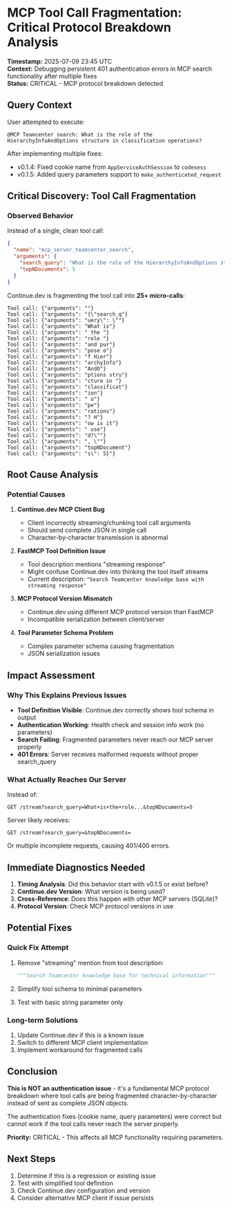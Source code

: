 # MCP Tool Call Fragmentation: Critical Protocol Breakdown Analysis

**Timestamp:** 2025-07-09 23:45 UTC  
**Context:** Debugging persistent 401 authentication errors in MCP search functionality after multiple fixes  
**Status:** CRITICAL - MCP protocol breakdown detected  

## Query Context

User attempted to execute:
```
@MCP Teamcenter search: What is the role of the HierarchyInfoAndOptions structure in classification operations?
```

After implementing multiple fixes:
- v0.1.4: Fixed cookie name from `AppServiceAuthSession` to `codesess`
- v0.1.5: Added query parameters support to `make_authenticated_request`

## Critical Discovery: Tool Call Fragmentation

### Observed Behavior

Instead of a single, clean tool call:
```json
{
  "name": "mcp_server_teamcenter_search",
  "arguments": {
    "search_query": "What is the role of the HierarchyInfoAndOptions structure in classification operations?",
    "topNDocuments": 5
  }
}
```

Continue.dev is fragmenting the tool call into **25+ micro-calls**:

```
Tool call: {"arguments": ""}
Tool call: {"arguments": "{\"search_q"}  
Tool call: {"arguments": "uery\": \""}
Tool call: {"arguments": "What is"}
Tool call: {"arguments": " the "}
Tool call: {"arguments": "role "}
Tool call: {"arguments": "and pur"}
Tool call: {"arguments": "pose o"}
Tool call: {"arguments": "f Hier"}
Tool call: {"arguments": "archyInfo"}
Tool call: {"arguments": "AndO"}
Tool call: {"arguments": "ptions stru"}
Tool call: {"arguments": "cture in "}
Tool call: {"arguments": "classificat"}
Tool call: {"arguments": "ion"}
Tool call: {"arguments": " o"}
Tool call: {"arguments": "pe"}
Tool call: {"arguments": "rations"}
Tool call: {"arguments": "? H"}
Tool call: {"arguments": "ow is it"}
Tool call: {"arguments": " use"}
Tool call: {"arguments": "d?\""}
Tool call: {"arguments": ", \""}
Tool call: {"arguments": "topNDocument"}
Tool call: {"arguments": "s\": 5}"}
```

## Root Cause Analysis

### Potential Causes

1. **Continue.dev MCP Client Bug**
   - Client incorrectly streaming/chunking tool call arguments
   - Should send complete JSON in single call
   - Character-by-character transmission is abnormal

2. **FastMCP Tool Definition Issue**
   - Tool description mentions "streaming response"
   - Might confuse Continue.dev into thinking the tool itself streams
   - Current description: `"Search Teamcenter knowledge base with streaming response"`

3. **MCP Protocol Version Mismatch**
   - Continue.dev using different MCP protocol version than FastMCP
   - Incompatible serialization between client/server

4. **Tool Parameter Schema Problem**
   - Complex parameter schema causing fragmentation
   - JSON serialization issues

## Impact Assessment

### Why This Explains Previous Issues

- **Tool Definition Visible**: Continue.dev correctly shows tool schema in output
- **Authentication Working**: Health check and session info work (no parameters)
- **Search Failing**: Fragmented parameters never reach our MCP server properly
- **401 Errors**: Server receives malformed requests without proper search_query

### What Actually Reaches Our Server

Instead of:
```
GET /stream?search_query=What+is+the+role...&topNDocuments=5
```

Server likely receives:
```
GET /stream?search_query=&topNDocuments=
```

Or multiple incomplete requests, causing 401/400 errors.

## Immediate Diagnostics Needed

1. **Timing Analysis**: Did this behavior start with v0.1.5 or exist before?
2. **Continue.dev Version**: What version is being used?
3. **Cross-Reference**: Does this happen with other MCP servers (SQLite)?
4. **Protocol Version**: Check MCP protocol versions in use

## Potential Fixes

### Quick Fix Attempt
1. Remove "streaming" mention from tool description:
   ```python
   """Search Teamcenter knowledge base for technical information"""
   ```

2. Simplify tool schema to minimal parameters

3. Test with basic string parameter only

### Long-term Solutions
1. Update Continue.dev if this is a known issue
2. Switch to different MCP client implementation
3. Implement workaround for fragmented calls

## Conclusion

**This is NOT an authentication issue** - it's a fundamental MCP protocol breakdown where tool calls are being fragmented character-by-character instead of sent as complete JSON objects. 

The authentication fixes (cookie name, query parameters) were correct but cannot work if the tool calls never reach the server properly.

**Priority:** CRITICAL - This affects all MCP functionality requiring parameters.

## Next Steps

1. Determine if this is a regression or existing issue
2. Test with simplified tool definition
3. Check Continue.dev configuration and version
4. Consider alternative MCP client if issue persists